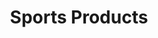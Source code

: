 ---
ee_id: '144'
site: '1'
type: '2'
long_id: 2010-076 Sports Products
url: 2010-076-sports-products
year: '2010'
medium: Painted bronze, rubber, and Oakley M-Frame lenses
commission:
add_credit:
dims: 2 x 5 x 5 inches
pitch:
ps:
live_url:
related:
title: Sports Products
youtube:
imgs: sports-products-2010-076-full-database-ropac_1.jpg
subheading:
year2: '2010'
download:
add_credits:
related_code:
! '':
layout: things-i-made
---